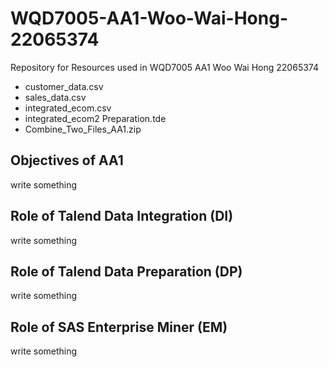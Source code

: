 # WQD7005-AA1-Woo-Wai-Hong-22065374
Repository for Resources used in WQD7005 AA1 Woo Wai Hong 22065374
* customer_data.csv
* sales_data.csv
* integrated_ecom.csv
* integrated_ecom2 Preparation.tde
* Combine_Two_Files_AA1.zip
## Objectives of AA1
write something

## Role of Talend Data Integration (DI)
write something 

## Role of Talend Data Preparation (DP)
write something 

## Role of SAS Enterprise Miner (EM)
write something
